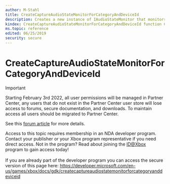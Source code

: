 ```yaml
---
author: M-Stahl
title: CreateCaptureAudioStateMonitorForCategoryAndDeviceId
description: Creates a new instance of IAudioStateMonitor that monitors the audio level of all audio capture streams in the specified category for the audio endpoint with the specified device ID.
kindex: CreateCaptureAudioStateMonitorForCategoryAndDeviceId function Core Audio
ms.topic: reference
edited: 06/25/2019
security: secure
---
```


# CreateCaptureAudioStateMonitorForCategoryAndDeviceId
> [!IMPORTANT]
> Starting February 3rd 2022, all user permissions will be managed in Partner Center, any users that do not exist in the Partner Center user store will lose access to forums, secure documentation, and downloads. To maintain access all users should be migrated to Partner Center. <p></p>See this <a href="https://forums.xboxlive.com/articles/132187/breaking-change-user-access-for-forums-secure-docu.html">forum article</a> for more details.  

 Access to this topic requires membership in an NDA developer program. Contact your publisher or your Xbox program representative if you need direct access. Not in the program? Read about joining the <a href="https://www.xbox.com/Developers/id">ID@Xbox</a> program to gain access today!  <br/><br/>If you are already part of the developer program you can access the secure version of this page here: <a target="_blank" href="https://developer.microsoft.com/en-us/games/xbox/docs/gdk/createcaptureaudiostatemonitorforcategoryanddeviceid">https://developer.microsoft.com/en-us/games/xbox/docs/gdk/createcaptureaudiostatemonitorforcategoryanddeviceid</a>